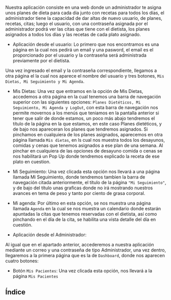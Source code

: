 Nuestra aplicación consiste en una web donde un administrador te asigna unos planes de dieta para cada dia junto con recetas para todos los días, el administrador tiene la capacidad de dar altas de nuevo usuario, de planes, recetas, citas; luego el usuario, con una contraseña asignada por el administrador podrá ver las citas que tiene con el dietista, los planes asignados a todos los días y las recetas de cada plato asignado.

- Aplicación desde el usuario:
Lo primero que nos encontramos es una página en la cual nos pedirá un email y una pasword, el email es el proporcionado por el usuario y la contraseña será administrada previamente por el dietista.

Una vez ingresado el email y la contraseña correspondiente, llegamos a otra página el la cual nos aparece el nombre del usuario y tres botones, `Mis Dietas, Mi Seguimiento y Mi Agenda`.
- Mis Dietas: Una vez que entramos en la opción de Mis Dietas, accedemos a otra página en la cual tenemos una barra de navegación superior con las siguientes opciones: `Planes Dietéticos, Mi Seguimiento, Mi Agenda y LogOut`, con esta barra de navegación nos permite movernos a los menús que teniamos en la pantalla anterior si tener que salir de donde estamos, un poco más abajo tendremos el título de la página en la que estamos, en este caso Planes dietéticos, y de bajo nos apareceran los planes que tendremos asignados. Si pinchamos en cualquiera de los planes asignados, aparecemos en otra página llamada `Mis dietas`, en ls cual nos muestra todos los desayunos, comidas y cenas que tenemos asignados a ese plan de una semana. Al pinchar en cualquiera de las opciones de desayuno comida o cenas se nos habilitará un Pop Up donde tendremos explicado la receta de ese plato en cuestion.
- Mi Seguimiento: Una vez clicada esta opción  nos llevará a una página llamada Mi Seguimiento, donde tendremos tambien la barra de navegación citada anteriormente, el título de la página `"Mi Seguimiento"`, y de bajo del título unas graficas donde no irá mostrando nuestros avances en tema de peso y tanto por ciento de grasa corporal.
- Mi agenda: Por último en esta opción, se nos muestra una página llamada `Agenda` en la cual se nos muestra un calendario donde estarán apuntadas la citas que tenemos reservadas con el dietista, así como pinchando en el día de la cita, se habilita una vista detalle del día en cuestión.

- Aplicación desde el Administrador:

Al igual que en el apartado anterior, accederemos a nuestra aplicación mediante un correo y una contraseña de tipo Administrador, una vez dentro, llegaremos a la primera página que es la de `Dashboard`, donde nos aparecen cuatro botones:
- Botón `Mis Pacientes`: Una vez clicada esta opción, nos llevará a la página `Mis Pacientes`




## Índice


